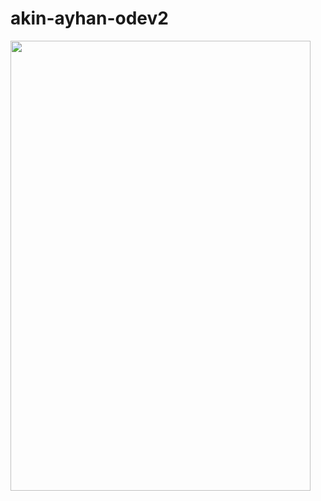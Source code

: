 # akin-ayhan-odev2


<a href="url"><img src="https://user-images.githubusercontent.com/77548138/188216495-cedadd9f-331a-437c-9781-646ae9503c3b.gif" align="left" height="720" width="480" ></a>

